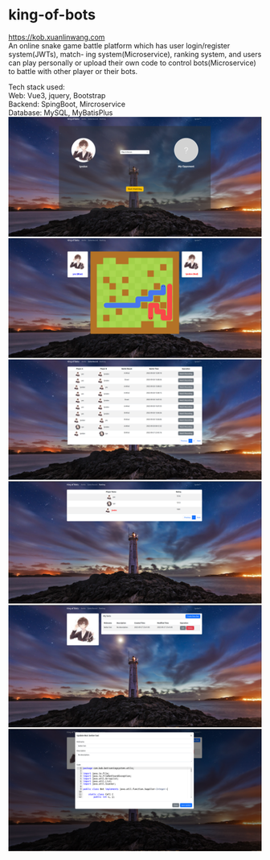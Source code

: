 # king-of-bots
https://kob.xuanlinwang.com <br>
An online snake game battle platform which has user login/register system(JWTs), match-
ing system(Microservice), ranking system, and users can play personally or upload their
own code to control bots(Microservice) to battle with other player or their bots.

Tech stack used: <br>
Web: Vue3, jquery, Bootstrap <br>
Backend: SpingBoot, Mircroservice <br>
Database: MySQL, MyBatisPlus <br>
![matching_page](./readme_imgs/matching_page.png)
![playing_page](./readme_imgs/playing_page.png)
![record_page](./readme_imgs/record_page.png)
![rank_page](./readme_imgs/rank_page.png)
![my_bot_page](./readme_imgs/my_bot_page.png)
![update_bot_page](./readme_imgs/update_bot_page.png)
